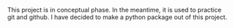 This project is in conceptual phase. In the meantime, it is used to practice git and github.
I have decided to make a python package out of this project.
